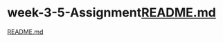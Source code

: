 # week-3-5-Assignment[README.md](https://github.com/hannahakinwumi/week-3-5-Assignment/files/9888635/README.md)
[README.md](https://github.com/hannahakinwumi/week-3-5-Assignment/files/9888642/README.md)
